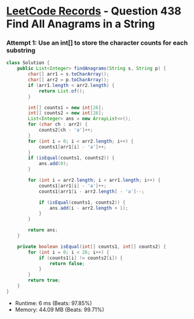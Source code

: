 # [LeetCode Records](../../README.md) - Question 438 Find All Anagrams in a String

### Attempt 1: Use an int[] to store the character counts for each substring
```java
class Solution {
    public List<Integer> findAnagrams(String s, String p) {
        char[] arr1 = s.toCharArray();
        char[] arr2 = p.toCharArray();
        if (arr1.length < arr2.length) {
            return List.of();
        }

        int[] counts1 = new int[26];
        int[] counts2 = new int[26];
        List<Integer> ans = new ArrayList<>();
        for (char ch : arr2) {
            counts2[ch - 'a']++;
        }
        for (int i = 0; i < arr2.length; i++) {
            counts1[arr1[i] - 'a']++;
        }
        if (isEqual(counts1, counts2)) {
            ans.add(0);
        }

        for (int i = arr2.length; i < arr1.length; i++) {
            counts1[arr1[i] - 'a']++;
            counts1[arr1[i - arr2.length] - 'a']--;

            if (isEqual(counts1, counts2)) {
                ans.add(i - arr2.length + 1);
            }
        }

        return ans;
    }

    private boolean isEqual(int[] counts1, int[] counts2) {
        for (int i = 0; i < 26; i++) {
            if (counts1[i] != counts2[i]) {
                return false;
            }
        }
        return true;
    }
}
```
- Runtime: 6 ms (Beats: 97.85%)
- Memory: 44.09 MB (Beats: 99.71%)

<br>
